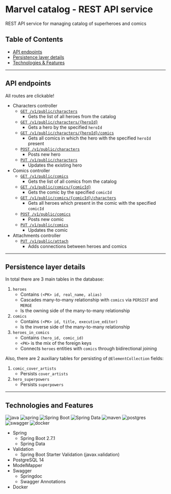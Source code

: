 # Marvel catalog - REST API service
REST API service for managing catalog of superheroes and comics

## Table of Contents
* [API endpoints](#api-endpoints)
* [Persistence layer details](#persistence-layer-details)
* [Technologies & Features](#technologies-and-features)

---
## API endpoints
All routes are clickable!
* Characters controller
  * [`GET /v1/public/characters`](https://github.com/YawKar/marvel-catalog/blob/1511d84c147d092289ec36b7f5112c259790b76b/src/main/java/com/yawkar/marvelcatalog/controller/CharactersController.java#L31-L50)
    * Gets the list of all heroes from the catalog
  * [`GET /v1/public/characters/{heroId}`](https://github.com/YawKar/marvel-catalog/blob/1511d84c147d092289ec36b7f5112c259790b76b/src/main/java/com/yawkar/marvelcatalog/controller/CharactersController.java#L52-L80)
    * Gets a hero by the specified `heroId`
  * [`GET /v1/public/characters/{heroId}/comics`](https://github.com/YawKar/marvel-catalog/blob/1511d84c147d092289ec36b7f5112c259790b76b/src/main/java/com/yawkar/marvelcatalog/controller/CharactersController.java#L82-L110)
    * Gets all comics in which the hero with the specified `heroId` present
  * [`POST /v1/public/characters`](https://github.com/YawKar/marvel-catalog/blob/1511d84c147d092289ec36b7f5112c259790b76b/src/main/java/com/yawkar/marvelcatalog/controller/CharactersController.java#L112-L132)
    * Posts new hero
  * [`PUT /v1/public/characters`](https://github.com/YawKar/marvel-catalog/blob/1511d84c147d092289ec36b7f5112c259790b76b/src/main/java/com/yawkar/marvelcatalog/controller/CharactersController.java#L134-L161)
    * Updates the existing hero
* Comics controller
  * [`GET /v1/public/comics`](https://github.com/YawKar/marvel-catalog/blob/1511d84c147d092289ec36b7f5112c259790b76b/src/main/java/com/yawkar/marvelcatalog/controller/ComicsController.java#L31-L50)
    * Gets the list of all comics from the catalog
  * [`GET /v1/public/comics/{comicId}`](https://github.com/YawKar/marvel-catalog/blob/1511d84c147d092289ec36b7f5112c259790b76b/src/main/java/com/yawkar/marvelcatalog/controller/ComicsController.java#L52-L80)
    * Gets the comic by the specified `comicId`
  * [`GET /v1/public/comics/{comicId}/characters`](https://github.com/YawKar/marvel-catalog/blob/1511d84c147d092289ec36b7f5112c259790b76b/src/main/java/com/yawkar/marvelcatalog/controller/ComicsController.java#L82-L110)
    * Gets all heroes which present in the comic with the specified `comicId`
  * [`POST /v1/public/comics`](https://github.com/YawKar/marvel-catalog/blob/1511d84c147d092289ec36b7f5112c259790b76b/src/main/java/com/yawkar/marvelcatalog/controller/ComicsController.java#L112-L132)
    * Posts new comic
  * [`PUT /v1/public/comics`](https://github.com/YawKar/marvel-catalog/blob/1511d84c147d092289ec36b7f5112c259790b76b/src/main/java/com/yawkar/marvelcatalog/controller/ComicsController.java#L134-L160)
    * Updates the comic
* Attachments controller
  * [`PUT /v1/public/attach`](https://github.com/YawKar/marvel-catalog/blob/1511d84c147d092289ec36b7f5112c259790b76b/src/main/java/com/yawkar/marvelcatalog/controller/AttachmentsController.java#L28-L50)
    * Adds connections between heroes and comics

---
## Persistence layer details
In total there are 3 main tables in the database:
1. `heroes`
   * Contains `(<PK> id, real_name, alias)`
   * Cascades many-to-many relationship with `comics` via `PERSIST` and `MERGE`
   * Is the owning side of the many-to-many relationship
2. `comics`
   * Contains `(<PK> id, title, executive_editor)`
   * Is the inverse side of the many-to-many relationship
3. `heroes_in_comics`
   * Contains `(hero_id, comic_id)`
   * `<PK>` is the mix of the foreign keys
   * Connects `heroes` entities with `comics` through bidirectional joining

Also, there are 2 auxiliary tables for persisting of `@ElementCollection` fields:
1. `comic_cover_artists`
   * Persists `cover_artists`
2. `hero_superpowers`
   * Persists `superpowers`

---
## Technologies and Features

![java](https://img.shields.io/badge/Java-ED8B00?style=for-the-badge&logo=java&logoColor=white)
![spring](https://img.shields.io/badge/spring%20-%236DB33F.svg?&style=for-the-badge&logo=spring&logoColor=white)
![Spring Boot](https://img.shields.io/static/v1?style=for-the-badge&message=Spring+Boot&color=6DB33F&logo=Spring+Boot&logoColor=FFFFFF&label=)
![Spring Data](https://img.shields.io/static/v1?style=for-the-badge&message=Spring+Data&color=6DB33F&logo=Spring+Data&logoColor=FFFFFF&label=)
![maven](https://img.shields.io/badge/Maven-C71A36?style=for-the-badge&logo=apache-maven)
![postgres](https://img.shields.io/badge/postgres-%23316192.svg?&style=for-the-badge&logo=postgresql&logoColor=white)
![swagger](https://img.shields.io/badge/swagger-%2385EA2D.svg?&style=for-the-badge&logo=swagger&logoColor=white)
![docker](https://img.shields.io/badge/docker-%232496ED.svg?&style=for-the-badge&logo=docker&logoColor=white)

* Spring
  * Spring Boot 2.7.1
  * Spring Data 
* Validation
  * Spring Boot Starter Validation (javax.validation)
* PostgreSQL 14
* ModelMapper
* Swagger
  * Springdoc
  * Swagger Annotations
* Docker